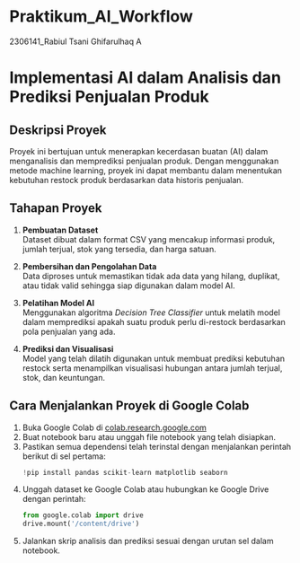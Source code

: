 # Praktikum_AI_Workflow
2306141_Rabiul Tsani Ghifarulhaq A

# Implementasi AI dalam Analisis dan Prediksi Penjualan Produk

## Deskripsi Proyek
Proyek ini bertujuan untuk menerapkan kecerdasan buatan (AI) dalam menganalisis dan memprediksi penjualan produk. Dengan menggunakan metode machine learning, proyek ini dapat membantu dalam menentukan kebutuhan restock produk berdasarkan data historis penjualan.

## Tahapan Proyek
1. **Pembuatan Dataset**  
   Dataset dibuat dalam format CSV yang mencakup informasi produk, jumlah terjual, stok yang tersedia, dan harga satuan.

2. **Pembersihan dan Pengolahan Data**  
   Data diproses untuk memastikan tidak ada data yang hilang, duplikat, atau tidak valid sehingga siap digunakan dalam model AI.

3. **Pelatihan Model AI**  
   Menggunakan algoritma *Decision Tree Classifier* untuk melatih model dalam memprediksi apakah suatu produk perlu di-restock berdasarkan pola penjualan yang ada.

4. **Prediksi dan Visualisasi**  
   Model yang telah dilatih digunakan untuk membuat prediksi kebutuhan restock serta menampilkan visualisasi hubungan antara jumlah terjual, stok, dan keuntungan.

## Cara Menjalankan Proyek di Google Colab
1. Buka Google Colab di [colab.research.google.com](https://colab.research.google.com/)
2. Buat notebook baru atau unggah file notebook yang telah disiapkan.
3. Pastikan semua dependensi telah terinstal dengan menjalankan perintah berikut di sel pertama:
   ```python
   !pip install pandas scikit-learn matplotlib seaborn
   ```
4. Unggah dataset ke Google Colab atau hubungkan ke Google Drive dengan perintah:
   ```python
   from google.colab import drive
   drive.mount('/content/drive')
   ```
5. Jalankan skrip analisis dan prediksi sesuai dengan urutan sel dalam notebook.


